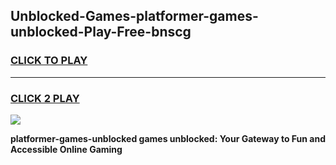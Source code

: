 
## Unblocked-Games-platformer-games-unblocked-Play-Free-bnscg
<h3>
<a href="https://premium76.site?title=platformer-games-unblocked&ref=12A">CLICK TO PLAY</a></h3>
<hr>

<h3>
<a href="https://premium76.site?title=platformer-games-unblocked&ref=12A">CLICK 2 PLAY</a>
  
</h3>

<a href="https://premium76.site?title=platformer-games-unblocked&ref=12A"><img src="https://clearcache.store/games.png"></a>


**platformer-games-unblocked games unblocked: Your Gateway to Fun and Accessible Online Gaming**
